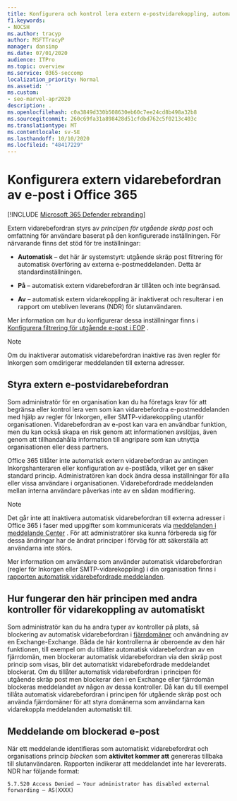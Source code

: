 ```yaml
---
title: Konfigurera och kontrol lera extern e-postvidarekoppling, automatisk vidarebefordran, 5.7.520 åtkomst nekad, inaktivera extern vidarebefordran, administratören har inaktiverat extern vidarebefordran, utgående princip för skräp post
f1.keywords:
- NOCSH
ms.author: tracyp
author: MSFTTracyP
manager: dansimp
ms.date: 07/01/2020
audience: ITPro
ms.topic: overview
ms.service: O365-seccomp
localization_priority: Normal
ms.assetid: ''
ms.custom:
- seo-marvel-apr2020
description: .
ms.openlocfilehash: c0a3849d330b508630eb60c7ee24cd8b498a32b8
ms.sourcegitcommit: 260c69fa31a898428d51cfdbd762c5f0213c403c
ms.translationtype: MT
ms.contentlocale: sv-SE
ms.lasthandoff: 10/10/2020
ms.locfileid: "48417229"
---
```

# <a name="configuring-external-email-forwarding-in-office-365"></a>Konfigurera extern vidarebefordran av e-post i Office 365

[!INCLUDE [Microsoft 365 Defender rebranding](../includes/microsoft-defender-for-office.md)]


Extern vidarebefordran styrs av *principen för utgående skräp post* och omfattning för användare baserat på den konfigurerade inställningen. För närvarande finns det stöd för tre inställningar:

- **Automatisk** – det här är systemstyrt: utgående skräp post filtrering för automatisk överföring av externa e-postmeddelanden. Detta är standardinställningen.

- **På** – automatisk extern vidarebefordran är tillåten och inte begränsad.

- **Av** – automatisk extern vidarekoppling är inaktiverat och resulterar i en rapport om utebliven leverans (NDR) för slutanvändaren.

Mer information om hur du konfigurerar dessa inställningar finns i [Konfigurera filtrering för utgående e-post i EOP](https://docs.microsoft.com/microsoft-365/security/office-365-security/configure-the-outbound-spam-policy?view=o365-worldwide&preserve-view=true) .

> [!NOTE]
> Om du inaktiverar automatisk vidarebefordran inaktive ras även regler för Inkorgen som omdirigerar meddelanden till externa adresser.

## <a name="controlling-external-email-forwarding"></a>Styra extern e-postvidarebefordran

Som administratör för en organisation kan du ha företags krav för att begränsa eller kontrol lera vem som kan vidarebefordra e-postmeddelanden med hjälp av regler för Inkorgen, eller SMTP-vidarekoppling utanför organisationen. Vidarebefordran av e-post kan vara en användbar funktion, men du kan också skapa en risk genom att informationen avslöjas, även genom att tillhandahålla information till angripare som kan utnyttja organisationen eller dess partners.

Office 365 tillåter inte automatisk extern vidarebefordran av antingen Inkorgshanteraren eller konfiguration av e-postlåda, vilket ger en säker standard princip. Administratören kan dock ändra dessa inställningar för alla eller vissa användare i organisationen. Vidarebefordrade meddelanden mellan interna användare påverkas inte av en sådan modifiering.

> [!NOTE]
> Det går inte att inaktivera automatisk vidarebefordran till externa adresser i Office 365 i faser med uppgifter som kommunicerats via [meddelanden i meddelande Center](https://admin.microsoft.com/Adminportal/Home?source=applauncher&ref=/MessageCenter) . För att administratörer ska kunna förbereda sig för dessa ändringar har de ändrat principer i förväg för att säkerställa att användarna inte störs.

Mer information om användare som använder automatisk vidarebefordran (regler för Inkorgen eller SMTP-vidarekoppling) i din organisation finns i [rapporten automatisk vidarebefordrade meddelanden](https://docs.microsoft.com/microsoft-365/security/office-365-security/mfi-auto-forwarded-messages-report?view=o365-worldwide&preserve-view=true).

## <a name="how-does-this-policy-work-with-other-automatic-forwarding-controls"></a>Hur fungerar den här principen med andra kontroller för vidarekoppling av automatiskt

Som administratör kan du ha andra typer av kontroller på plats, så blockering av automatisk vidarebefordran i [fjärrdomäner](https://docs.microsoft.com/exchange/mail-flow-best-practices/remote-domains/remote-domains) och användning av en Exchange-Exchange. Båda de här kontrollerna är oberoende av den här funktionen, till exempel om du tillåter automatisk vidarebefordran av en fjärrdomän, men blockerar automatisk vidarebefordran via den skräp post princip som visas, blir det automatiskt vidarebefordrade meddelandet blockerat. Om du tillåter automatisk vidarebefordran i principen för utgående skräp post men blockerar den i en Exchange eller fjärrdomän blockeras meddelandet av någon av dessa kontroller. Då kan du till exempel tillåta automatisk vidarebefordran i principen för utgående skräp post och använda fjärrdomäner för att styra domänerna som användarna kan vidarekoppla meddelanden automatiskt till.


## <a name="the-blocked-email-forwarding-message"></a>Meddelande om blockerad e-post

När ett meddelande identifieras som automatiskt vidarebefordrat och organisations princip *blocken* som **aktivitet kommer att** genereras tillbaka till slutanvändaren. Rapporten indikerar att meddelandet inte har levererats. NDR har följande format: 

`5.7.520 Access Denied – Your administrator has disabled external forwarding – AS(XXXX)`

